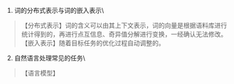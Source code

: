 1. 词的分布式表示与词的嵌入表示\
>【分布式表示】词的含义可以由其上下文表示，词的向量是根据语料库进行统计得到的，再进行点互信息、奇异值分解进行变换，一经确认无法修改。\
>【嵌入表示】随着目标任务的优化过程自动调整的。
2. 自然语言处理常见的任务\
> 【语言模型】
